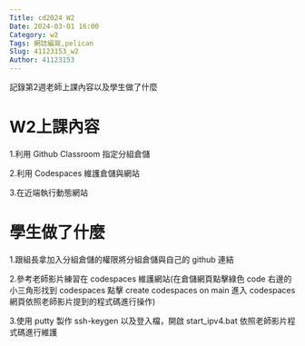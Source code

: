 ```yaml
---
Title: cd2024 W2
Date: 2024-03-01 16:00
Category: w2
Tags: 網誌編寫,pelican
Slug: 41123153_w2
Author: 41123153
---
```


記錄第2週老師上課內容以及學生做了什麼

<!-- PELICAN_END_SUMMARY -->

# W2上課內容

1.利用 Github Classroom 指定分組倉儲

2.利用 Codespaces 維護倉儲與網站

3.在近端執行動態網站

# 學生做了什麼
1.跟組長拿加入分組倉儲的權限將分組倉儲與自己的 github 連結

2.參考老師影片練習在 codespaces 維護網站(在倉儲網頁點擊綠色 code 右邊的小三角形找到 codespaces 點擊 create codespaces on main 進入 codespaces 網頁依照老師影片提到的程式碼進行操作)

3.使用 putty 製作 ssh-keygen 以及登入檔，開啟 start_ipv4.bat 依照老師影片程式碼進行維護